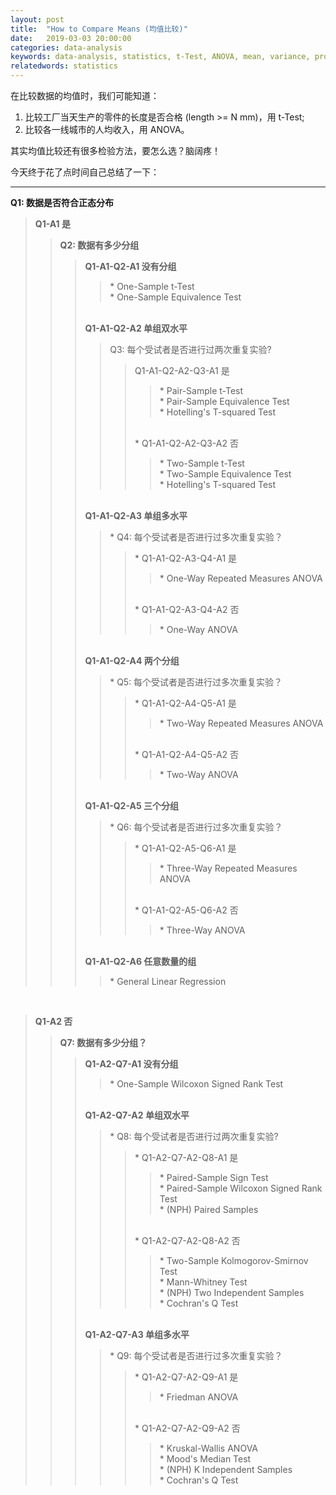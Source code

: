 ```yaml
---
layout: post
title:  "How to Compare Means (均值比较)"
date:   2019-03-03 20:00:00
categories: data-analysis
keywords: data-analysis, statistics, t-Test, ANOVA, mean, variance, proportion
relatedwords: statistics
---
```


在比较数据的均值时，我们可能知道：
1. 比较工厂当天生产的零件的长度是否合格 (length >= N mm)，用 t-Test;
2. 比较各一线城市的人均收入，用 ANOVA。

其实均值比较还有很多检验方法，要怎么选？脑阔疼！

今天终于花了点时间自己总结了一下：
<hr/>

<strong>Q1: 数据是否符合正态分布</strong>
<br/>
<blockquote>
	<strong>Q1-A1 是</strong>
	<br/>
	<blockquote>
	<strong>Q2: 数据有多少分组</strong>
	<br/>
	<blockquote>
		<strong>Q1-A1-Q2-A1 没有分组</strong>
		<blockquote>	
			* One-Sample t-Test
			<br/>
			* One-Sample Equivalence Test
		</blockquote>
		<br/>
		<strong>Q1-A1-Q2-A2 单组双水平</strong>
		<br/>
		<blockquote>
		Q3: 每个受试者是否进行过两次重复实验?
		<br/>
		<blockquote>
			Q1-A1-Q2-A2-Q3-A1 是
			<br/>
			<blockquote>
				* Pair-Sample t-Test
				<br/>
				* Pair-Sample Equivalence Test
				<br/>
				* Hotelling's T-squared Test
				<br/>
			</blockquote>
			<br/>
			* Q1-A1-Q2-A2-Q3-A2 否
			<br/>
			<blockquote>
				* Two-Sample t-Test
				<br/>
				* Two-Sample Equivalence Test
				<br/>
				* Hotelling's T-squared Test
			</blockquote>
		</blockquote>
		</blockquote>
		<br/>
		<strong>Q1-A1-Q2-A3 单组多水平</strong>
		<br/>
		<blockquote>
			* Q4: 每个受试者是否进行过多次重复实验？
			<br/>
			<blockquote>
				* Q1-A1-Q2-A3-Q4-A1 是
			<blockquote>	
					* One-Way Repeated Measures ANOVA
			</blockquote>
			<br/>
				* Q1-A1-Q2-A3-Q4-A2 否
			<blockquote>
					* One-Way ANOVA	
			</blockquote>
			</blockquote>
		</blockquote>
		<br/>
		<strong>Q1-A1-Q2-A4 两个分组</strong>
		<br/>
		<blockquote>
			* Q5: 每个受试者是否进行过多次重复实验？
			<br/>
			<blockquote>
				* Q1-A1-Q2-A4-Q5-A1 是
				<blockquote>
					* Two-Way Repeated Measures ANOVA
				</blockquote>
				<br/>
				* Q1-A1-Q2-A4-Q5-A2 否
				<blockquote>
					* Two-Way ANOVA
				</blockquote>
			</blockquote>
		</blockquote>
		<br/>
		<strong>Q1-A1-Q2-A5  三个分组</strong>
		<blockquote>
			* Q6: 每个受试者是否进行过多次重复实验？
			<br/>
			<blockquote>
				* Q1-A1-Q2-A5-Q6-A1  是
				<blockquote>
					* Three-Way Repeated Measures ANOVA
				</blockquote>
				<br/>
				* Q1-A1-Q2-A5-Q6-A2 否
				<blockquote>
					* Three-Way ANOVA
				</blockquote>
			</blockquote>
		</blockquote>
		<br/>	
		<strong>Q1-A1-Q2-A6 任意数量的组</strong>
		<blockquote>
			* General Linear Regression
		</blockquote>
	</blockquote>
	</blockquote>
</blockquote>
<br/>
<blockquote>
	<strong>Q1-A2 否</strong>
	<br/>
	<blockquote>
		<strong>Q7: 数据有多少分组？</strong>
		<br/>
		<blockquote>
			<strong>Q1-A2-Q7-A1 没有分组</strong>
			<br/>
			<blockquote>
				* One-Sample Wilcoxon Signed Rank Test
			</blockquote>
			<br/>
			<strong>Q1-A2-Q7-A2 单组双水平</strong>
			<br/>
			<blockquote>
				* Q8: 每个受试者是否进行过两次重复实验?
				<br/>
				<blockquote>
					* Q1-A2-Q7-A2-Q8-A1 是
					<blockquote>
						* Paired-Sample Sign Test
						<br/>
						* Paired-Sample Wilcoxon Signed Rank Test
						<br/>
						* (NPH) Paired Samples
					</blockquote>
					<br/>
					* Q1-A2-Q7-A2-Q8-A2 否
					<blockquote>
						* Two-Sample Kolmogorov-Smirnov Test
						<br/>
						* Mann-Whitney Test
						<br/>
						* (NPH) Two Independent Samples
						<br/>
						* Cochran's Q Test
					</blockquote>
				</blockquote>
			</blockquote>
			<br/>
			<strong>Q1-A2-Q7-A3 单组多水平</strong>
			<br/>
			<blockquote>
				* Q9: 每个受试者是否进行过多次重复实验？
				<br/>
				<blockquote>
					* Q1-A2-Q7-A2-Q9-A1 是
					<blockquote>
						* Friedman ANOVA
					</blockquote>
					<br/>
					* Q1-A2-Q7-A2-Q9-A2 否
					<blockquote>
						* Kruskal-Wallis ANOVA
						<br/>
						* Mood's Median Test
						<br/>
						* (NPH) K Independent Samples
						<br/>
						* Cochran's Q Test
					</blockquote>
				</blockquote>
			</blockquote>
	</blockquote>
	</blockquote>
</blockquote>